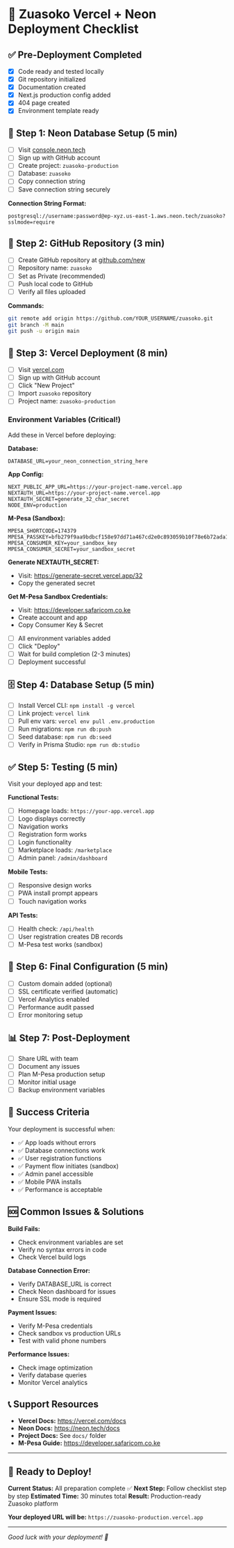 # 🚀 Zuasoko Vercel + Neon Deployment Checklist

## ✅ Pre-Deployment Completed

- [x] Code ready and tested locally
- [x] Git repository initialized
- [x] Documentation created
- [x] Next.js production config added
- [x] 404 page created
- [x] Environment template ready

## 🔶 Step 1: Neon Database Setup (5 min)

- [ ] Visit [console.neon.tech](https://console.neon.tech)
- [ ] Sign up with GitHub account
- [ ] Create project: `zuasoko-production`
- [ ] Database: `zuasoko`
- [ ] Copy connection string
- [ ] Save connection string securely

**Connection String Format:**

```
postgresql://username:password@ep-xyz.us-east-1.aws.neon.tech/zuasoko?sslmode=require
```

## 🐙 Step 2: GitHub Repository (3 min)

- [ ] Create GitHub repository at [github.com/new](https://github.com/new)
- [ ] Repository name: `zuasoko`
- [ ] Set as Private (recommended)
- [ ] Push local code to GitHub
- [ ] Verify all files uploaded

**Commands:**

```bash
git remote add origin https://github.com/YOUR_USERNAME/zuasoko.git
git branch -M main
git push -u origin main
```

## 🔷 Step 3: Vercel Deployment (8 min)

- [ ] Visit [vercel.com](https://vercel.com)
- [ ] Sign up with GitHub account
- [ ] Click "New Project"
- [ ] Import `zuasoko` repository
- [ ] Project name: `zuasoko-production`

### Environment Variables (Critical!)

Add these in Vercel before deploying:

**Database:**

```
DATABASE_URL=your_neon_connection_string_here
```

**App Config:**

```
NEXT_PUBLIC_APP_URL=https://your-project-name.vercel.app
NEXTAUTH_URL=https://your-project-name.vercel.app
NEXTAUTH_SECRET=generate_32_char_secret
NODE_ENV=production
```

**M-Pesa (Sandbox):**

```
MPESA_SHORTCODE=174379
MPESA_PASSKEY=bfb279f9aa9bdbcf158e97dd71a467cd2e0c893059b10f78e6b72ada1ed2c919
MPESA_CONSUMER_KEY=your_sandbox_key
MPESA_CONSUMER_SECRET=your_sandbox_secret
```

**Generate NEXTAUTH_SECRET:**

- Visit: https://generate-secret.vercel.app/32
- Copy the generated secret

**Get M-Pesa Sandbox Credentials:**

- Visit: https://developer.safaricom.co.ke
- Create account and app
- Copy Consumer Key & Secret

- [ ] All environment variables added
- [ ] Click "Deploy"
- [ ] Wait for build completion (2-3 minutes)
- [ ] Deployment successful

## 🗄️ Step 4: Database Setup (5 min)

- [ ] Install Vercel CLI: `npm install -g vercel`
- [ ] Link project: `vercel link`
- [ ] Pull env vars: `vercel env pull .env.production`
- [ ] Run migrations: `npm run db:push`
- [ ] Seed database: `npm run db:seed`
- [ ] Verify in Prisma Studio: `npm run db:studio`

## ✅ Step 5: Testing (5 min)

Visit your deployed app and test:

**Functional Tests:**

- [ ] Homepage loads: `https://your-app.vercel.app`
- [ ] Logo displays correctly
- [ ] Navigation works
- [ ] Registration form works
- [ ] Login functionality
- [ ] Marketplace loads: `/marketplace`
- [ ] Admin panel: `/admin/dashboard`

**Mobile Tests:**

- [ ] Responsive design works
- [ ] PWA install prompt appears
- [ ] Touch navigation works

**API Tests:**

- [ ] Health check: `/api/health`
- [ ] User registration creates DB records
- [ ] M-Pesa test works (sandbox)

## 🔧 Step 6: Final Configuration (5 min)

- [ ] Custom domain added (optional)
- [ ] SSL certificate verified (automatic)
- [ ] Vercel Analytics enabled
- [ ] Performance audit passed
- [ ] Error monitoring setup

## 📊 Step 7: Post-Deployment

- [ ] Share URL with team
- [ ] Document any issues
- [ ] Plan M-Pesa production setup
- [ ] Monitor initial usage
- [ ] Backup environment variables

## 🎯 Success Criteria

Your deployment is successful when:

- ✅ App loads without errors
- ✅ Database connections work
- ✅ User registration functions
- ✅ Payment flow initiates (sandbox)
- ✅ Admin panel accessible
- ✅ Mobile PWA installs
- ✅ Performance is acceptable

## 🆘 Common Issues & Solutions

**Build Fails:**

- Check environment variables are set
- Verify no syntax errors in code
- Check Vercel build logs

**Database Connection Error:**

- Verify DATABASE_URL is correct
- Check Neon dashboard for issues
- Ensure SSL mode is required

**Payment Issues:**

- Verify M-Pesa credentials
- Check sandbox vs production URLs
- Test with valid phone numbers

**Performance Issues:**

- Check image optimization
- Verify database queries
- Monitor Vercel analytics

## 📞 Support Resources

- **Vercel Docs:** https://vercel.com/docs
- **Neon Docs:** https://neon.tech/docs
- **Project Docs:** See `docs/` folder
- **M-Pesa Guide:** https://developer.safaricom.co.ke

---

## 🎉 Ready to Deploy!

**Current Status:** All preparation complete ✅
**Next Step:** Follow checklist step by step
**Estimated Time:** 30 minutes total
**Result:** Production-ready Zuasoko platform

**Your deployed URL will be:** `https://zuasoko-production.vercel.app`

---

_Good luck with your deployment! 🚀_
